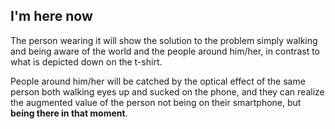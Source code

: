 ## I'm here now

The person wearing it will show the solution to the problem simply walking and being aware of the world and the people around him/her, 
in contrast to what is depicted down on the t-shirt. 

People around him/her will be catched by the optical effect of the same person both walking eyes up and sucked on the phone, 
and they can realize the augmented value of the person not being on their smartphone, but **being there in that moment**.

